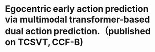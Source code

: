 # Egocentric early action prediction via multimodal transformer-based dual action prediction.（published on TCSVT, CCF-B)
